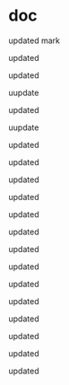 doc
===

updated
mark
 
updated

updated

uupdate

updated

uupdate

updated


updated


updated

updated

updated

updated

updated

updated

updated

updated

updated

updated

updated

updated
